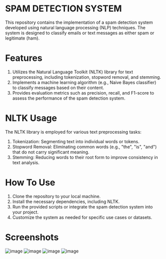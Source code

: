 # SPAM DETECTION SYSTEM
This repository contains the implementation of a spam detection system developed using natural language processing (NLP) techniques. The system is designed to classify emails or text messages as either spam or legitimate (ham).
# Features
1. Utilizes the Natural Language Toolkit (NLTK) library for text preprocessing, including tokenization, stopword removal, and stemming.
2. Implements a machine learning algorithm (e.g., Naive Bayes classifier) to classify messages based on their content.
3. Provides evaluation metrics such as precision, recall, and F1-score to assess the performance of the spam detection system.
# NLTK Usage
The NLTK library is employed for various text preprocessing tasks:
1. Tokenization: Segmenting text into individual words or tokens.
2. Stopword Removal: Eliminating common words (e.g., "the", "is", "and") that do not carry significant meaning.
3. Stemming: Reducing words to their root form to improve consistency in text analysis.
# How To Use
1. Clone the repository to your local machine.
2. Install the necessary dependencies, including NLTK.
3. Run the provided scripts or integrate the spam detection system into your project.
4. Customize the system as needed for specific use cases or datasets.
# Screenshots
![image](https://github.com/sanjanalalwani/spamdetectionsystem/assets/109654794/c85da1e4-cf8b-4997-b45a-800a35fa142f)
![image](https://github.com/sanjanalalwani/spamdetectionsystem/assets/109654794/47bf0dc4-2731-455a-8bde-4ac753e818cc)
![image](https://github.com/sanjanalalwani/spamdetectionsystem/assets/109654794/c3e7a96b-5439-47ab-874b-fbd21e178564)
![image](https://github.com/sanjanalalwani/spamdetectionsystem/assets/109654794/d4b0c10a-b881-47c8-ae4e-7e22dfd3a9ea)



